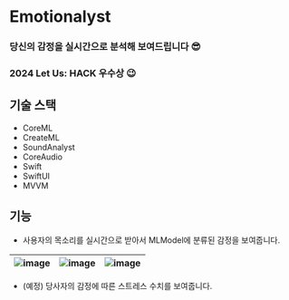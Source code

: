 # Emotionalyst

### 당신의 감정을 실시간으로 분석해 보여드립니다 😎
### 2024 Let Us: HACK 우수상 😉

## 기술 스택

- CoreML
- CreateML
- SoundAnalyst
- CoreAudio
- Swift
- SwiftUI
- MVVM

## 기능

- 사용자의 목소리를 실시간으로 받아서 MLModel에 분류된 감정을 보여줍니다.

![image](https://github.com/HiHoi/Emotionalyst/assets/54823522/b66dd6e7-d3d2-4336-94ac-a8b845b59a20) | ![image](https://github.com/HiHoi/Emotionalyst/assets/54823522/5f4f7353-2d67-4bce-99d1-d2e2dea2ef20) | ![image](https://github.com/HiHoi/Emotionalyst/assets/54823522/5d42f6dd-c88e-463a-8c4a-230132de5372)
--- | --- | --- |



- (예정) 당사자의 감정에 따른 스트레스 수치를 보여줍니다.
